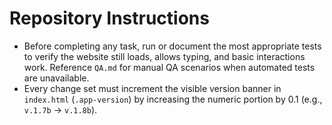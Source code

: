 # Repository Instructions

- Before completing any task, run or document the most appropriate tests to verify the website still loads, allows typing, and basic interactions work. Reference `QA.md` for manual QA scenarios when automated tests are unavailable.
- Every change set must increment the visible version banner in `index.html` (`.app-version`) by increasing the numeric portion by 0.1 (e.g., `v.1.7b` → `v.1.8b`).
